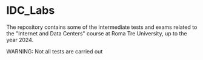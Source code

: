 # IDC_Labs

The repository contains some of the intermediate tests and exams related to the "Internet and Data Centers" course at Roma Tre University, up to the year 2024.

WARNING: Not all tests are carried out